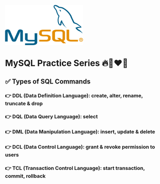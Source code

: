 ![MySQL Logo](./mysql-official.png)

# MySQL Practice Series 🔥🚀❤️‍🔥

## ✅ Types of SQL Commands

### 👉 DDL (Data Definition Language): create, alter, rename, truncate & drop

### 👉 DQL (Data Query Language): select

### 👉 DML (Data Manipulation Language): insert, update & delete

### 👉 DCL (Data Control Language): grant & revoke permission to users

### 👉 TCL (Transaction Control Language): start transaction, commit, rollback
